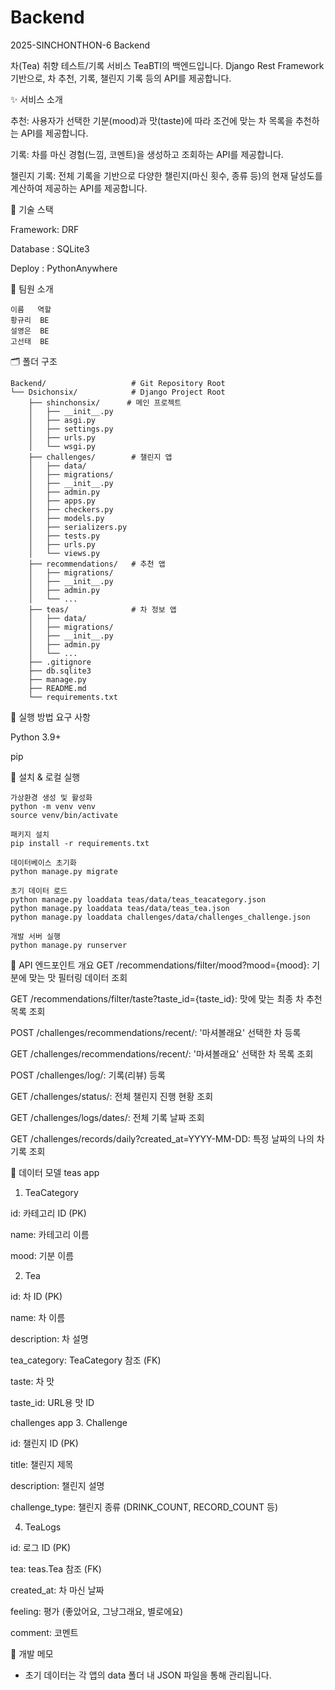 # Backend
2025-SINCHONTHON-6 Backend

차(Tea) 취향 테스트/기록 서비스 TeaBTI의 백엔드입니다. Django Rest Framework 기반으로, 차 추천, 기록, 챌린지 기록 등의 API를 제공합니다.

✨ 서비스 소개

추천: 사용자가 선택한 기분(mood)과 맛(taste)에 따라 조건에 맞는 차 목록을 추천하는 API를 제공합니다.

기록: 차를 마신 경험(느낌, 코멘트)을 생성하고 조회하는 API를 제공합니다.

챌린지 기록: 전체 기록을 기반으로 다양한 챌린지(마신 횟수, 종류 등)의 현재 달성도를 계산하여 제공하는 API를 제공합니다.

🧰 기술 스택

Framework: DRF

Database : SQLite3

Deploy : PythonAnywhere

👥 팀원 소개
```
이름   역할
황규리  BE
설영은  BE
고선태  BE
```

🗂 폴더 구조
```
Backend/                   # Git Repository Root
└── Dsichonsix/            # Django Project Root
    ├── shinchonsix/      # 메인 프로젝트 
    │   ├── __init__.py
    │   ├── asgi.py
    │   ├── settings.py
    │   ├── urls.py
    │   └── wsgi.py
    ├── challenges/        # 챌린지 앱
    │   ├── data/
    │   ├── migrations/
    │   ├── __init__.py
    │   ├── admin.py
    │   ├── apps.py
    │   ├── checkers.py
    │   ├── models.py
    │   ├── serializers.py
    │   ├── tests.py
    │   ├── urls.py
    │   └── views.py
    ├── recommendations/   # 추천 앱
    │   ├── migrations/
    │   ├── __init__.py
    │   ├── admin.py
    │   └── ...
    ├── teas/              # 차 정보 앱
    │   ├── data/
    │   ├── migrations/
    │   ├── __init__.py
    │   ├── admin.py
    │   └── ...
    ├── .gitignore
    ├── db.sqlite3
    ├── manage.py
    ├── README.md
    └── requirements.txt
```

🚀 실행 방법
요구 사항

Python 3.9+

pip


🚀 설치 & 로컬 실행
```
가상환경 생성 및 활성화
python -m venv venv
source venv/bin/activate

패키지 설치
pip install -r requirements.txt

데이터베이스 초기화
python manage.py migrate

초기 데이터 로드
python manage.py loaddata teas/data/teas_teacategory.json
python manage.py loaddata teas/data/teas_tea.json
python manage.py loaddata challenges/data/challenges_challenge.json

개발 서버 실행
python manage.py runserver
```

🔑 API 엔드포인트 개요
GET /recommendations/filter/mood?mood={mood}: 기분에 맞는 맛 필터링 데이터 조회

GET /recommendations/filter/taste?taste_id={taste_id}: 맛에 맞는 최종 차 추천 목록 조회

POST /challenges/recommendations/recent/: '마셔볼래요' 선택한 차 등록

GET /challenges/recommendations/recent/: '마셔볼래요' 선택한 차 목록 조회

POST /challenges/log/: 기록(리뷰) 등록

GET /challenges/status/: 전체 챌린지 진행 현황 조회

GET /challenges/logs/dates/: 전체 기록 날짜 조회

GET /challenges/records/daily?created_at=YYYY-MM-DD: 특정 날짜의 나의 차 기록 조회


💾 데이터 모델
teas app
1. TeaCategory

id: 카테고리 ID (PK)

name: 카테고리 이름

mood: 기분 이름

2. Tea

id: 차 ID (PK)

name: 차 이름

description: 차 설명

tea_category: TeaCategory 참조 (FK)

taste: 차 맛

taste_id: URL용 맛 ID

challenges app
3. Challenge

id: 챌린지 ID (PK)

title: 챌린지 제목

description: 챌린지 설명

challenge_type: 챌린지 종류 (DRINK_COUNT, RECORD_COUNT 등)

4. TeaLogs

id: 로그 ID (PK)

tea: teas.Tea 참조 (FK)

created_at: 차 마신 날짜

feeling: 평가 (좋았어요, 그냥그래요, 별로에요)

comment: 코멘트

🧩 개발 메모

- 초기 데이터는 각 앱의 data 폴더 내 JSON 파일을 통해 관리됩니다.

